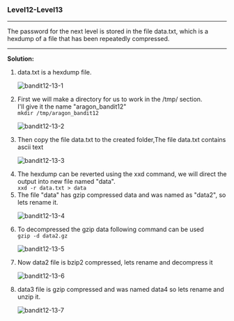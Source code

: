 ### Level12-Level13

<hr/>
The password for the next level is stored in the file data.txt, which is a hexdump of a file that has been repeatedly compressed.
<hr/>

<b>Solution:</b><br/>
<p>
<ol>

<li>data.txt is a hexdump file.</li>

![bandit12-13-1](https://user-images.githubusercontent.com/88927842/181433336-ccf5d81d-4260-478f-ad39-f5f63bcfa2c2.png)

<li>First we will make a directory for us to work in the /tmp/ section.<br/>I'll give it the name "aragon_bandit12"</li>
<code>mkdir /tmp/aragon_bandit12</code>

![bandit12-13-2](https://user-images.githubusercontent.com/88927842/181433352-e15ca7c7-1f1a-45a1-8ec6-7845cea9cabc.png)

<li>Then copy the file data.txt to the created folder,The file data.txt contains ascii text</li>

![bandit12-13-3](https://user-images.githubusercontent.com/88927842/181433378-4b5f14fb-2bef-4a0e-9673-47ed5afa60eb.png)

<li>The hexdump can be reverted using the xxd command, we will direct the output into new file named "data".</li>
<code>xxd -r data.txt > data</code>



<li>The file "data" has gzip compressed data and was named as "data2", so lets rename it.</li>

![bandit12-13-4](https://user-images.githubusercontent.com/88927842/181433413-aea51dc8-91a5-49f2-868f-a1627bccdaec.png)

<li>To decompressed the gzip data following command can be used</li>
<code>gzip -d data2.gz</code>

![bandit12-13-5](https://user-images.githubusercontent.com/88927842/181433431-68ee770d-e9ba-4c1e-9846-165684ea2531.png)


<li>Now data2 file is bzip2 compressed, lets rename and decompress it</li>

![bandit12-13-6](https://user-images.githubusercontent.com/88927842/181437583-524a524f-f52f-4f1b-a3df-c0ec9aced8b9.png)


<li>data3 file is gzip compressed and was named data4 so lets rename and unzip it.</li>

![bandit12-13-7](https://user-images.githubusercontent.com/88927842/181437590-86e3e3c3-5ed2-4fcf-9456-b0c53c271243.png)





